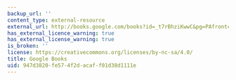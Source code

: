 ```yaml
---
backup_url: ''
content_type: external-resource
external_url: http://books.google.com/books?id=_t7rBhziKwwC&pg=PAfrontcover
has_external_licence_warning: true
has_external_license_warning: true
is_broken: ''
license: https://creativecommons.org/licenses/by-nc-sa/4.0/
title: Google Books
uid: 947d3820-fe57-4f2d-acaf-f01d38d1111e
---
```

